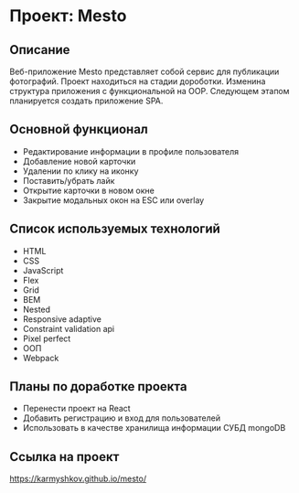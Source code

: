 # Проект: Mesto

## Описание

Веб-приложение Mesto представляет собой сервис для публикации фотографий. Проект находиться на стадии дороботки. Изменина структура приложения с функциональной на OOP. Следующем этапом планируется создать приложение SPA.

## Основной функционал

- Редактирование информации в профиле пользователя
- Добавление новой карточки
- Удалении по клику на иконку
- Поставить/убрать лайк
- Открытие карточки в новом окне
- Закрытие модальных окон на ESC или overlay

## Список используемых технологий

- HTML
- CSS
- JavaScript
- Flex
- Grid
- BEM
- Nested
- Responsive adaptive
- Constraint validation api
- Pixel perfect
- ООП
- Webpack

## Планы по доработке проекта

- Перенести проект на React
- Добавить регистрацию и вход для пользователей
- Использовать в качестве хранилища информации СУБД mongoDB

## Ссылка на проект

https://karmyshkov.github.io/mesto/
